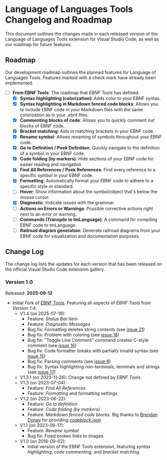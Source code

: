 # Language of Languages Tools Changelog and Roadmap

This document outlines the changes made in each released version of the Language of Languages Tools extension for Visual Studio Code, as well as our roadmap for future features.

## Roadmap

Our development roadmap outlines the planned features for Language of Languages Tools. Features marked with a check mark have already been implemented.

- [ ] **From EBNF Tools**: The roadmap that _EBNF Tools_ has defined.
  - [x] **Syntax highlighting (colorization)**: Adds color to your EBNF syntax.
  - [x] **Syntax highlighting in Markdown fenced code blocks**: Allows you to include EBNF code in your Markdown files with the same colorization as in your .ebnf files.
  - [x] **Commenting blocks of code**: Allows you to quickly comment out blocks of EBNF code.
  - [x] **Bracket matching**: Aids in matching brackets in your EBNF code.
  - [x] **Rename symbol**: Allows renaming of symbols throughout your EBNF code.
  - [x] **Go to Definition / Peek Definition**: Quickly navigate to the definition of a symbol in your EBNF code.
  - [x] **Code folding (by markers)**: Hide sections of your EBNF code for easier reading and navigation.
  - [x] **Find All References / Peek References**: Find every reference to a specific symbol in your EBNF code.
  - [x] **Formatting**: Automatically format your EBNF code to adhere to a specific style or standard.
  - [ ] **Hover**: Show information about the symbol/object that's below the mouse cursor.
  - [x] **Diagnostic**: Indicate issues with the grammar.
  - [ ] **Actions on Errors or Warnings**: Possible corrective actions right next to an error or warning.
  - [ ] **Commands (Transpile to tmLanguage)**: A command for compiling EBNF code to tmLanguage.
  - [ ] **Railroad diagram generation**: Generate railroad diagrams from your EBNF code for visualization and documentation purposes.

## Change Log

The change log lists the updates for each version that has been released on the official Visual Studio Code extension gallery.

### Version 1.0

Released: **2025-09-12**

- Initial Fork of [EBNF Tools](https://github.com/igochkov/vscode-ebnf). Featuring all aspects of _EBNF Tools_ from _Version 1.4_:
  - V1.4 (on 2025-07-18):
    - Feature: _Status Bar Item_
    - Feature: _Diagnostic Messages_
    - Bug fix: Formatting deletes string contents (see [issue 21](https://github.com/igochkov/vscode-ebnf/issues/21))
    - Bug fix: Problem with coloring (see [issue 18](https://github.com/igochkov/vscode-ebnf/issues/18))
    - Bug fix: "Toggle Line Comment" command creates C-style comment (see [issue 16](https://github.com/igochkov/vscode-ebnf/issues/16))
    - Bug fix: Code formatter breaks with partially invalid syntax (see [issue 15](https://github.com/igochkov/vscode-ebnf/issues/15))
    - Bug fix: Parsing comments (see [issue 8](https://github.com/igochkov/vscode-ebnf/issues/8))
    - Bug fix: Syntax highlighting non-terminals, terminals and strings (see [issue 17](https://github.com/igochkov/vscode-ebnf/issues/17))
  - V1.3.1 (on 2023-11-26): Change not defined by _EBNF Tools_.
  - V1.3 (on 2023-07-04):
    - Feature: _Find All References_
    - Feature: _Formatting_ and formatting settings
  - V1.2 (on 2023-06-22):
    - Feature: _Go to definition_
    - Feature: _Code folding (by markers)_
    - Feature: _Markdown fenced code blocks_. Big thanks to [Brendan Doney](https://github.com/brdoney) for providing _[codeblock.json](https://github.com/igochkov/vscode-ebnf/blob/main/syntaxes/codeblock.json)_
  - V1.1 (on 2023-06-17):
    - Feature: _Rename symbol_
    - Bug fix: Fixed broken links to images.
  - V1.0 (on 2016-09-02):
    - Initial version of the EBNF Tools extension, featuring _syntax highlighting_, _code commenting_, and _bracket matching_.
